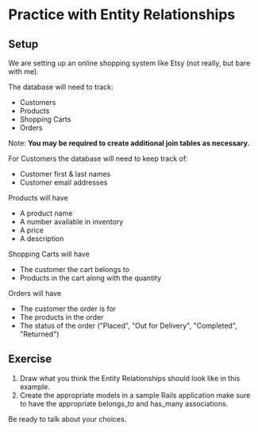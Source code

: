 # Practice with Entity Relationships

## Setup

We are setting up an online shopping system like Etsy (not really, but bare with me).  


The database will need to track:
- Customers
- Products
- Shopping Carts
- Orders

Note:  **You may be required to create additional join tables as necessary.**

For Customers the database will need to keep track of:
-  Customer first & last names
-  Customer email addresses

Products will have
-  A product name
-  A number available in inventory
-  A price
-  A description

Shopping Carts will have
- The customer the cart belongs to
- Products in the cart along with the quantity

Orders will have
- The customer the order is for
- The products in the order
- The status of the order ("Placed", "Out for Delivery", "Completed", "Returned")


## Exercise
1. Draw what you think the Entity Relationships should look like in this example.
2. Create the appropriate models in a sample Rails application make sure to have the appropriate belongs_to and has_many associations.

Be ready to talk about your choices.
